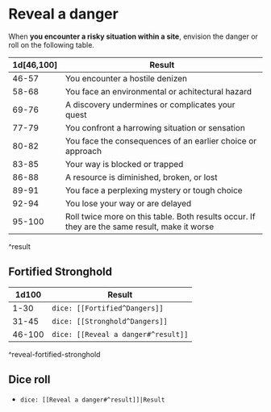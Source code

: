 # Reveal a danger
When **you encounter a risky situation within a site**, envision the danger or roll on the following table.

| 1d[46,100] | Result                                                                                        |
| ---------- | --------------------------------------------------------------------------------------------- |
| 46-57      | You encounter a hostile denizen                                                               |
| 58-68      | You face an environmental or achitectural hazard                                              |
| 69-76      | A discovery undermines or complicates your quest                                              |
| 77-79      | You confront a harrowing situation or sensation                                               |
| 80-82      | You face the consequences of an earlier choice or approach                                    |
| 83-85      | Your way is blocked or trapped                                                                |
| 86-88      | A resource is diminished, broken, or lost                                                     |
| 89-91      | You face a perplexing mystery or tough choice                                                 |
| 92-94      | You lose your way or are delayed                                                              |
| 95-100     | Roll twice more on this table. Both results occur. If they are the same result, make it worse |
^result


## Fortified Stronghold
| 1d100  | Result                              |
| ------ | ----------------------------------- |
| 1-30   | `dice: [[Fortified^Dangers]]`      |
| 31-45  | `dice: [[Stronghold^Dangers]]`     |
| 46-100 | `dice: [[Reveal a danger#^result]]` |
^reveal-fortified-stronghold



## Dice roll
- `dice: [[Reveal a danger#^result]]|Result`


